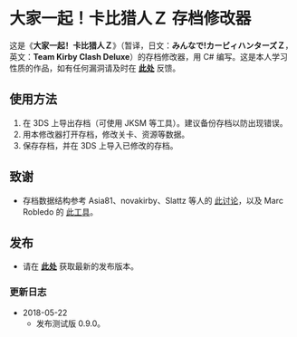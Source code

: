 # 大家一起！卡比猎人Ｚ 存档修改器
这是《<strong lang="zh-cn">大家一起！卡比猎人Ｚ</strong>》（暂译，日文：<strong lang="ja">みんなで!カービィハンターズＺ</strong>，英文：<strong lang="en">Team Kirby Clash Deluxe</strong>）的存档修改器，用 C# 编写。这是本人学习性质的作品，如有任何漏洞请及时在 **[此处](https://github.com/Xzonn/Team_Kirby_Clash_Deluxe_Save_Editor/issues)** 反馈。

## 使用方法
1. 在 3DS 上导出存档（可使用 JKSM 等工具）。建议备份存档以防出现错误。
2. 用本修改器打开存档，修改关卡、资源等数据。
3. 保存存档，并在 3DS 上导入已修改的存档。

## 致谢
* 存档数据结构参考 Asia81、novakirby、Slattz 等人的 [此讨论](https://gbatemp.net/threads/wip-team-kirby-clash-deluxe-save-edition-offsets.467808/)，以及 Marc Robledo 的 [此工具](http://www.marcrobledo.com/savegame-editors/team-kirby-clash-dx/)。

## 发布
* 请在 **[此处](https://github.com/Xzonn/Team_Kirby_Clash_Deluxe_Save_Editor/releases)** 获取最新的发布版本。

### 更新日志
* 2018-05-22
  * 发布测试版 0.9.0。